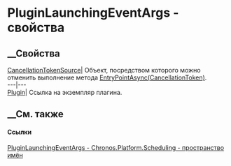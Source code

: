 # PluginLaunchingEventArgs - свойства
##  __Свойства
[CancellationTokenSource](P_Chronos_Platform_Scheduling_PluginLaunchingEventArgs_CancellationTokenSource.htm)|
Объект, посредством которого можно отменить выполнение метода
[EntryPointAsync(CancellationToken)](M_Chronos_Contracts_IPlugin_EntryPointAsync.htm).  
---|---  
[Plugin](P_Chronos_Platform_Scheduling_PluginLaunchingEventArgs_Plugin.htm)|
Ссылка на экземпляр плагина.  
## __См. также
#### Ссылки
[PluginLaunchingEventArgs -
](T_Chronos_Platform_Scheduling_PluginLaunchingEventArgs.htm)
[Chronos.Platform.Scheduling - пространство
имён](N_Chronos_Platform_Scheduling.htm)
